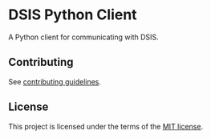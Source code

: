 # DSIS Python Client

A Python client for communicating with DSIS.

## Contributing

See [contributing guidelines](CONTRIBUTING.md).

## License

This project is licensed under the terms of the [MIT license](LICENSE).
